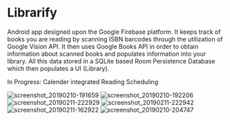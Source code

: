 # Librarify
Android app designed upon the Google Firebase platform. It keeps track of books you are reading by scanning ISBN barcodes through the utilization of Google Vision API. It then uses Google Books API in order to obtain information about scanned books and populates information into your library. All this data stored in a SQLite based Room Persistence Database which then populates a UI (Library). 

In Progress: Calender integrated Reading Scheduling

![screenshot_20190210-191659](https://user-images.githubusercontent.com/30887959/52603463-c1af5a00-2e1b-11e9-98c5-ddeb2a30581a.jpg)
![screenshot_20190210-192206](https://user-images.githubusercontent.com/30887959/52603444-b52b0180-2e1b-11e9-904a-70c70bec6160.jpg)
![screenshot_20190211-222929](https://user-images.githubusercontent.com/30887959/52616277-dc4df700-2e4c-11e9-8f69-3d400d7cf130.jpg)
![screenshot_20190211-222942](https://user-images.githubusercontent.com/30887959/52616296-f5ef3e80-2e4c-11e9-8aed-4f61a7e93723.jpg)
![screenshot_20190211-162922](https://user-images.githubusercontent.com/30887959/52603355-4352b800-2e1b-11e9-8679-0beefd6e34ca.jpg)
![screenshot_20190210-204747](https://user-images.githubusercontent.com/30887959/52603401-79903780-2e1b-11e9-9152-74e7d84fee7d.jpg)





